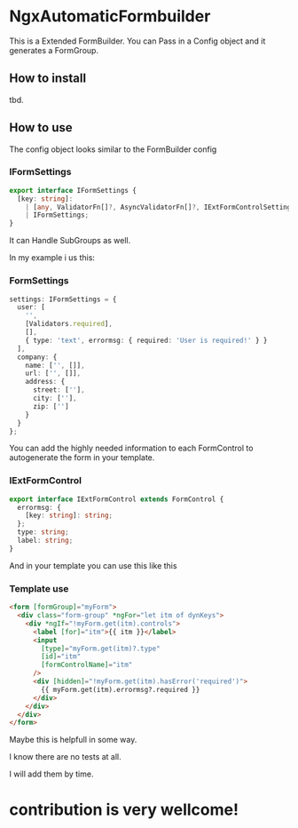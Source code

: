 # NgxAutomaticFormbuilder

This is a Extended FormBuilder.
You can Pass in a Config object and it generates a FormGroup.

## How to install

tbd.

## How to use

The config object looks similar to the FormBuilder config

### IFormSettings

```ts
export interface IFormSettings {
  [key: string]:
    | [any, ValidatorFn[]?, AsyncValidatorFn[]?, IExtFormControlSettings?]
    | IFormSettings;
}
```

It can Handle SubGroups as well.

In my example i us this:

### FormSettings

```ts
settings: IFormSettings = {
  user: [
    '',
    [Validators.required],
    [],
    { type: 'text', errormsg: { required: 'User is required!' } }
  ],
  company: {
    name: ['', []],
    url: ['', []],
    address: {
      street: [''],
      city: [''],
      zip: ['']
    }
  }
};
```

You can add the highly needed information to each FormControl to autogenerate the form in your template.

### IExtFormControl

```ts
export interface IExtFormControl extends FormControl {
  errormsg: {
    [key: string]: string;
  };
  type: string;
  label: string;
}
```

And in your template you can use this like this

### Template use

```html
<form [formGroup]="myForm">
  <div class="form-group" *ngFor="let itm of dynKeys">
    <div *ngIf="!myForm.get(itm).controls">
      <label [for]="itm">{{ itm }}</label>
      <input
        [type]="myForm.get(itm)?.type"
        [id]="itm"
        [formControlName]="itm"
      />
      <div [hidden]="!myForm.get(itm).hasError('required')">
        {{ myForm.get(itm).errormsg?.required }}
      </div>
    </div>
  </div>
</form>
```

Maybe this is helpfull in some way.

I know there are no tests at all.

I will add them by time.

# contribution is very wellcome!

